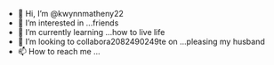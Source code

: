 - 👋 Hi, I’m @kwynnmatheny22
- 👀 I’m interested in ...friends
- 🌱 I’m currently learning ...how to live life
- 💞️ I’m looking to collabora2082490249te on ...pleasing my husband
- 📫 How to reach me ...

<!---
kwynnmatheny22/kwynnmatheny22 is a ✨ special ✨ repository because its `README.md` (this file) appears on your GitHub profile.
You can click the Preview link to take a look at your changes.
--->
